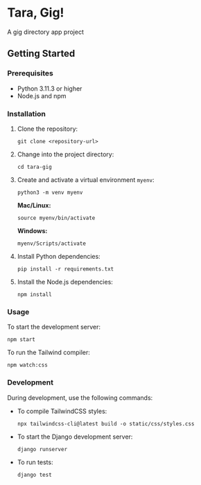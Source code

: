 # Tara, Gig!
A gig directory app project

## Getting Started

### Prerequisites

- Python 3.11.3 or higher
- Node.js and npm

### Installation

1. Clone the repository:

    ```shell
    git clone <repository-url>
    ```

2. Change into the project directory:

    ```shell
    cd tara-gig
    ```

3. Create and activate a virtual environment `myenv`:

    ```shell
    python3 -m venv myenv
    ```

    **Mac/Linux:**
    ```shell
    source myenv/bin/activate
    ```

    **Windows:**
    
    ```shell
    myenv/Scripts/activate
    ```
    
4. Install Python dependencies:

    ```shell
    pip install -r requirements.txt
    ```

5. Install the Node.js dependencies:

    ```shell
    npm install
    ```

### Usage

To start the development server:

```shell
npm start
```

To run the Tailwind compiler:

```shell
npm watch:css
```

### Development

During development, use the following commands:

- To compile TailwindCSS styles:

    ```shell
    npx tailwindcss-cli@latest build -o static/css/styles.css
    ```

- To start the Django development server:

    ```shell
    django runserver
    ```

- To run tests:

    ```shell
    django test
    ```